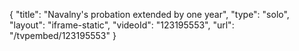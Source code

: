 {
    "title": "Navalny's probation extended by one year",
    "type": "solo",
    "layout": "iframe-static",
    "videoId": "123195553",
    "url": "\/tvpembed\/123195553"
}